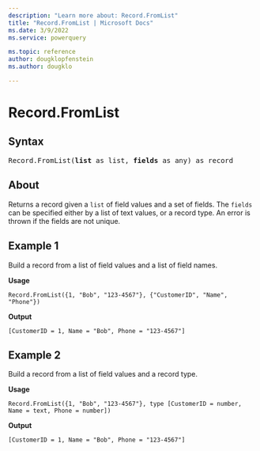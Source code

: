 ```yaml
---
description: "Learn more about: Record.FromList"
title: "Record.FromList | Microsoft Docs"
ms.date: 3/9/2022
ms.service: powerquery

ms.topic: reference
author: dougklopfenstein
ms.author: dougklo

---
```

# Record.FromList

## Syntax

<pre>
Record.FromList(<b>list</b> as list, <b>fields</b> as any) as record
</pre>
  
## About

Returns a record given a `list` of field values and a set of fields. The `fields` can be specified either by a list of text values, or a record type. An error is thrown if the fields are not unique.

## Example 1

Build a record from a list of field values and a list of field names.

**Usage**

```powerquery-m
Record.FromList({1, "Bob", "123-4567"}, {"CustomerID", "Name", "Phone"})
```

**Output**

`[CustomerID = 1, Name = "Bob", Phone = "123-4567"]`

## Example 2

Build a record from a list of field values and a record type.

**Usage**

```powerquery-m
Record.FromList({1, "Bob", "123-4567"}, type [CustomerID = number, Name = text, Phone = number])
```

**Output**

`[CustomerID = 1, Name = "Bob", Phone = "123-4567"]`
